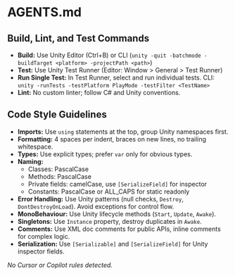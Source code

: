 # AGENTS.md

## Build, Lint, and Test Commands
- **Build:** Use Unity Editor (Ctrl+B) or CLI (`unity -quit -batchmode -buildTarget <platform> -projectPath <path>`)
- **Test:** Use Unity Test Runner (Editor: Window > General > Test Runner)
- **Run Single Test:** In Test Runner, select and run individual tests. CLI: `unity -runTests -testPlatform PlayMode -testFilter <TestName>`
- **Lint:** No custom linter; follow C# and Unity conventions.

## Code Style Guidelines
- **Imports:** Use `using` statements at the top, group Unity namespaces first.
- **Formatting:** 4 spaces per indent, braces on new lines, no trailing whitespace.
- **Types:** Use explicit types; prefer `var` only for obvious types.
- **Naming:**
  - Classes: PascalCase
  - Methods: PascalCase
  - Private fields: camelCase, use `[SerializeField]` for inspector
  - Constants: PascalCase or ALL_CAPS for static readonly
- **Error Handling:** Use Unity patterns (null checks, `Destroy`, `DontDestroyOnLoad`). Avoid exceptions for control flow.
- **MonoBehaviour:** Use Unity lifecycle methods (`Start`, `Update`, `Awake`).
- **Singletons:** Use `Instance` property, destroy duplicates in `Awake`.
- **Comments:** Use XML doc comments for public APIs, inline comments for complex logic.
- **Serialization:** Use `[Serializable]` and `[SerializeField]` for Unity inspector fields.

_No Cursor or Copilot rules detected._
